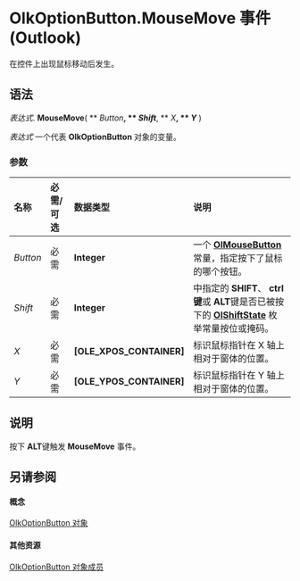 
# OlkOptionButton.MouseMove 事件 (Outlook)

在控件上出现鼠标移动后发生。


## 语法

 _表达式_. **MouseMove**( ** _Button_**, ** _Shift_**, ** _X_**, ** _Y_** )

 _表达式_ 一个代表 **OlkOptionButton** 对象的变量。


### 参数



|**名称**|**必需/可选**|**数据类型**|**说明**|
|:-----|:-----|:-----|:-----|
| _Button_|必需|**Integer**|一个  **[OlMouseButton](f654f074-f7e7-6128-9d7d-8ec6adbfe5f7.md)** 常量，指定按下了鼠标的哪个按钮。|
| _Shift_|必需|**Integer**|中指定的 **SHIFT**、  **ctrl 键**或 **ALT**键是否已被按下的 **[OlShiftState](f71dd27d-6930-1450-e8e9-11ab1eace6ca.md)** 枚举常量按位或掩码。|
| _X_|必需|**[OLE_XPOS_CONTAINER]**|标识鼠标指针在 X 轴上相对于窗体的位置。|
| _Y_|必需|**[OLE_YPOS_CONTAINER]**|标识鼠标指针在 Y 轴上相对于窗体的位置。|

## 说明

按下 **ALT**键触发 **MouseMove** 事件。


## 另请参阅


#### 概念


[OlkOptionButton 对象](a7aab427-a2f0-a153-f558-c13559610c99.md)
#### 其他资源


[OlkOptionButton 对象成员](e5d545e6-496f-6a11-af73-faa3eb20647c.md)